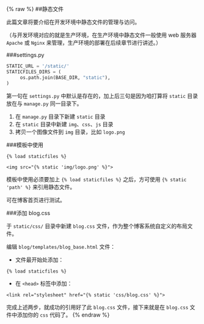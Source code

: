 {% raw %}
##静态文件

此篇文章将要介绍在开发环境中静态文件的管理与访问。

（与开发环境对应的就是生产环境，在生产环境中静态文件一般使用 web 服务器 `Apache` 或 `Nginx` 来管理，生产环境的部署在后续章节进行讲述。）

###settings.py

```python
STATIC_URL = '/static/'
STATICFILES_DIRS = (
     os.path.join(BASE_DIR, "static"),
)
```

第一句在 `settings.py` 中默认是存在的，加上后三句是因为咱打算将 `static` 目录放在与 `manage.py` 同一目录下。

1. 在 `manage.py` 目录下新建 `static` 目录
2. 在 `static` 目录中新建 `img`、`css`、`js` 目录
3. 拷贝一个图像文件到 `img` 目录，比如 `logo.png`

###模板中使用

```jinja
{% load staticfiles %}

<img src="{% static 'img/logo.png' %}">
```

模板中使用必须要加上 `{% load staticfiles %}` 之后，方可使用 `{% static 'path' %}` 来引用静态文件。

可在博客首页进行测试。

###添加 blog.css

于 `static/css/` 目录中新建 `blog.css` 文件，作为整个博客系统自定义的布局文件。

编辑 `blog/templates/blog_base.html` 文件：

* 文件最开始处添加：

```jinja
{% load staticfiles %}
```

* 在 `<head>` 标签中添加：

```jinja
<link rel="stylesheet" href="{% static 'css/blog.css' %}">
```

完成上述两步，就成功的引用好了此 `blog.css` 文件，接下来就是在 `blog.css` 文件中添加你的 `css` 代码了。
{% endraw %}
